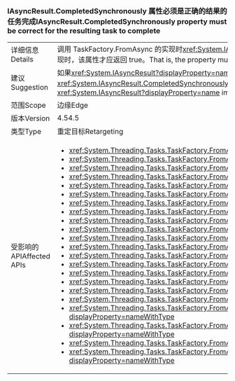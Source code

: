 ### <a name="iasyncresultcompletedsynchronously-property-must-be-correct-for-the-resulting-task-to-complete"></a><span data-ttu-id="cd691-101">IAsyncResult.CompletedSynchronously 属性必须是正确的结果的任务完成</span><span class="sxs-lookup"><span data-stu-id="cd691-101">IAsyncResult.CompletedSynchronously property must be correct for the resulting task to complete</span></span>

|   |   |
|---|---|
|<span data-ttu-id="cd691-102">详细信息</span><span class="sxs-lookup"><span data-stu-id="cd691-102">Details</span></span>|<span data-ttu-id="cd691-103">调用 TaskFactory.FromAsync 的实现时<xref:System.IAsyncResult.CompletedSynchronously>属性必须是正确的结果的任务完成。</span><span class="sxs-lookup"><span data-stu-id="cd691-103">When calling TaskFactory.FromAsync, the implementation of the <xref:System.IAsyncResult.CompletedSynchronously> property must be correct for the resulting task to complete.</span></span> <span data-ttu-id="cd691-104">即，当且仅当同步完成实现时，该属性才应返回 true。</span><span class="sxs-lookup"><span data-stu-id="cd691-104">That is, the property must return true if, and only if, the implementation completed synchronously.</span></span> <span data-ttu-id="cd691-105">之前，属性未被选中。</span><span class="sxs-lookup"><span data-stu-id="cd691-105">Previously, the property was not checked.</span></span>|
|<span data-ttu-id="cd691-106">建议</span><span class="sxs-lookup"><span data-stu-id="cd691-106">Suggestion</span></span>|<span data-ttu-id="cd691-107">如果<xref:System.IAsyncResult?displayProperty=name>实现正确地返回适用于<xref:System.IAsyncResult.CompletedSynchronously?displayProperty=name>属性仅当同步完成的然后将按时不中断的任务。</span><span class="sxs-lookup"><span data-stu-id="cd691-107">If <xref:System.IAsyncResult?displayProperty=name> implementations correctly return true for the <xref:System.IAsyncResult.CompletedSynchronously?displayProperty=name> property only when a task completed synchronously, then no break will be observed.</span></span> <span data-ttu-id="cd691-108">用户应查看<xref:System.IAsyncResult?displayProperty=name>实现他们拥有 （如果有） 以确保它们正确评估是否已同步或未完成的任务。</span><span class="sxs-lookup"><span data-stu-id="cd691-108">Users should review <xref:System.IAsyncResult?displayProperty=name> implementations they own (if any) to ensure that they correctly evaluate whether a task completed synchronously or not.</span></span>|
|<span data-ttu-id="cd691-109">范围</span><span class="sxs-lookup"><span data-stu-id="cd691-109">Scope</span></span>|<span data-ttu-id="cd691-110">边缘</span><span class="sxs-lookup"><span data-stu-id="cd691-110">Edge</span></span>|
|<span data-ttu-id="cd691-111">版本</span><span class="sxs-lookup"><span data-stu-id="cd691-111">Version</span></span>|<span data-ttu-id="cd691-112">4.5</span><span class="sxs-lookup"><span data-stu-id="cd691-112">4.5</span></span>|
|<span data-ttu-id="cd691-113">类型</span><span class="sxs-lookup"><span data-stu-id="cd691-113">Type</span></span>|<span data-ttu-id="cd691-114">重定目标</span><span class="sxs-lookup"><span data-stu-id="cd691-114">Retargeting</span></span>|
|<span data-ttu-id="cd691-115">受影响的 API</span><span class="sxs-lookup"><span data-stu-id="cd691-115">Affected APIs</span></span>|<ul><li><xref:System.Threading.Tasks.TaskFactory.FromAsync(System.IAsyncResult,System.Action{System.IAsyncResult})?displayProperty=nameWithType></li><li><xref:System.Threading.Tasks.TaskFactory.FromAsync(System.IAsyncResult,System.Action{System.IAsyncResult},System.Threading.Tasks.TaskCreationOptions)?displayProperty=nameWithType></li><li><xref:System.Threading.Tasks.TaskFactory.FromAsync(System.IAsyncResult,System.Action{System.IAsyncResult},System.Threading.Tasks.TaskCreationOptions,System.Threading.Tasks.TaskScheduler)?displayProperty=nameWithType></li><li><xref:System.Threading.Tasks.TaskFactory.FromAsync%60%601(System.IAsyncResult,System.Func{System.IAsyncResult,%60%600})?displayProperty=nameWithType></li><li><xref:System.Threading.Tasks.TaskFactory.FromAsync(System.Func{System.AsyncCallback,System.Object,System.IAsyncResult},System.Action{System.IAsyncResult},System.Object)?displayProperty=nameWithType></li><li><xref:System.Threading.Tasks.TaskFactory.FromAsync(System.Func{System.AsyncCallback,System.Object,System.IAsyncResult},System.Action{System.IAsyncResult},System.Object,System.Threading.Tasks.TaskCreationOptions)?displayProperty=nameWithType></li><li><xref:System.Threading.Tasks.TaskFactory.FromAsync%60%601(System.Func{%60%600,System.AsyncCallback,System.Object,System.IAsyncResult},System.Action{System.IAsyncResult},%60%600,System.Object)?displayProperty=nameWithType></li><li><xref:System.Threading.Tasks.TaskFactory.FromAsync%60%601(System.Func{%60%600,System.AsyncCallback,System.Object,System.IAsyncResult},System.Action{System.IAsyncResult},%60%600,System.Object,System.Threading.Tasks.TaskCreationOptions)?displayProperty=nameWithType></li><li><xref:System.Threading.Tasks.TaskFactory.FromAsync%60%601(System.Func{System.AsyncCallback,System.Object,System.IAsyncResult},System.Func{System.IAsyncResult,%60%600},System.Object)?displayProperty=nameWithType></li><li><xref:System.Threading.Tasks.TaskFactory.FromAsync%60%601(System.Func{System.AsyncCallback,System.Object,System.IAsyncResult},System.Func{System.IAsyncResult,%60%600},System.Object,System.Threading.Tasks.TaskCreationOptions)?displayProperty=nameWithType></li><li><xref:System.Threading.Tasks.TaskFactory.FromAsync%60%601(System.IAsyncResult,System.Func{System.IAsyncResult,%60%600},System.Threading.Tasks.TaskCreationOptions)?displayProperty=nameWithType></li><li><xref:System.Threading.Tasks.TaskFactory.FromAsync%60%601(System.IAsyncResult,System.Func{System.IAsyncResult,%60%600},System.Threading.Tasks.TaskCreationOptions,System.Threading.Tasks.TaskScheduler)?displayProperty=nameWithType></li><li><xref:System.Threading.Tasks.TaskFactory.FromAsync%60%602(System.Func{%60%600,%60%601,System.AsyncCallback,System.Object,System.IAsyncResult},System.Action{System.IAsyncResult},%60%600,%60%601,System.Object)?displayProperty=nameWithType></li><li><xref:System.Threading.Tasks.TaskFactory.FromAsync%60%602(System.Func{%60%600,%60%601,System.AsyncCallback,System.Object,System.IAsyncResult},System.Action{System.IAsyncResult},%60%600,%60%601,System.Object,System.Threading.Tasks.TaskCreationOptions)?displayProperty=nameWithType></li><li><xref:System.Threading.Tasks.TaskFactory.FromAsync%60%602(System.Func{%60%600,System.AsyncCallback,System.Object,System.IAsyncResult},System.Func{System.IAsyncResult,%60%601},%60%600,System.Object)?displayProperty=nameWithType></li><li><xref:System.Threading.Tasks.TaskFactory.FromAsync%60%602(System.Func{%60%600,System.AsyncCallback,System.Object,System.IAsyncResult},System.Func{System.IAsyncResult,%60%601},%60%600,System.Object,System.Threading.Tasks.TaskCreationOptions)?displayProperty=nameWithType></li><li><xref:System.Threading.Tasks.TaskFactory.FromAsync%60%603(System.Func{%60%600,%60%601,System.AsyncCallback,System.Object,System.IAsyncResult},System.Func{System.IAsyncResult,%60%602},%60%600,%60%601,System.Object)?displayProperty=nameWithType></li><li><xref:System.Threading.Tasks.TaskFactory.FromAsync%60%603(System.Func{%60%600,%60%601,%60%602,System.AsyncCallback,System.Object,System.IAsyncResult},System.Action{System.IAsyncResult},%60%600,%60%601,%60%602,System.Object)?displayProperty=nameWithType></li><li><xref:System.Threading.Tasks.TaskFactory.FromAsync%60%603(System.Func{%60%600,%60%601,%60%602,System.AsyncCallback,System.Object,System.IAsyncResult},System.Action{System.IAsyncResult},%60%600,%60%601,%60%602,System.Object,System.Threading.Tasks.TaskCreationOptions)?displayProperty=nameWithType></li><li><xref:System.Threading.Tasks.TaskFactory.FromAsync%60%603(System.Func{%60%600,%60%601,System.AsyncCallback,System.Object,System.IAsyncResult},System.Func{System.IAsyncResult,%60%602},%60%600,%60%601,System.Object,System.Threading.Tasks.TaskCreationOptions)?displayProperty=nameWithType></li><li><xref:System.Threading.Tasks.TaskFactory.FromAsync%60%604(System.Func{%60%600,%60%601,%60%602,System.AsyncCallback,System.Object,System.IAsyncResult},System.Func{System.IAsyncResult,%60%603},%60%600,%60%601,%60%602,System.Object)?displayProperty=nameWithType></li><li><xref:System.Threading.Tasks.TaskFactory.FromAsync%60%604(System.Func{%60%600,%60%601,%60%602,System.AsyncCallback,System.Object,System.IAsyncResult},System.Func{System.IAsyncResult,%60%603},%60%600,%60%601,%60%602,System.Object,System.Threading.Tasks.TaskCreationOptions)?displayProperty=nameWithType></li></ul>|

